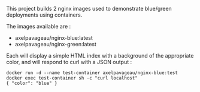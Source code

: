 This project builds 2 nginx images used to demonstrate blue/green deployments using containers.

The images available are :
* axelpavageau/nginx-blue:latest
* axelpavageau/nginx-green:latest

Each will display a simple HTML index with a background of the appropriate color, and will respond to curl with a JSON output :
```
docker run -d --name test-container axelpavageau/nginx-blue:test
docker exec test-container sh -c "curl localhost"
{ "color": "blue" }
```
